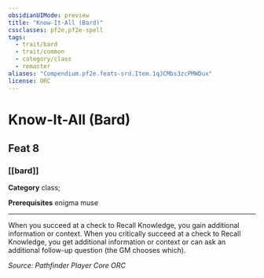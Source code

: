 ```yaml
---
obsidianUIMode: preview
title: "Know-It-All (Bard)"
cssclasses: pf2e,pf2e-spell
tags:
  - trait/bard
  - trait/common
  - category/class
  - remaster
aliases: "Compendium.pf2e.feats-srd.Item.1qJCMbs3zcPMWDux"
license: ORC
---
```

# Know-It-All (Bard)
## Feat 8
### [[bard]]

**Category** class; 



**Prerequisites** enigma muse
* * *
When you succeed at a check to Recall Knowledge, you gain additional information or context. When you critically succeed at a check to Recall Knowledge, you get additional information or context or can ask an additional follow-up question (the GM chooses which).

*Source: Pathfinder Player Core*
*ORC*